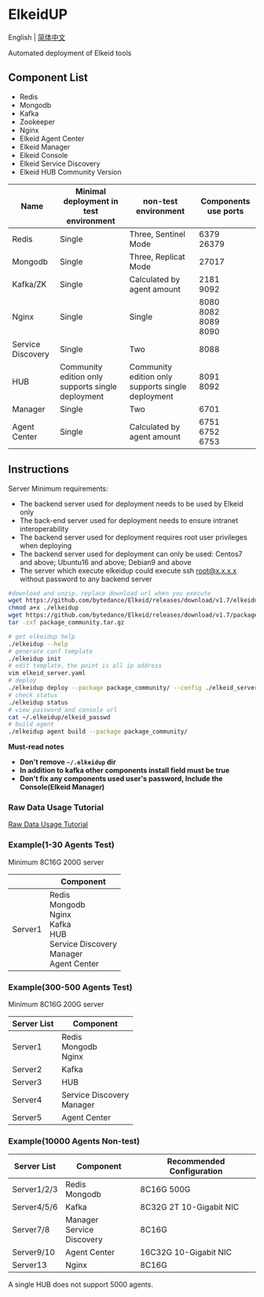 # ElkeidUP

English | [简体中文](README-zh_CN.md)

Automated deployment of Elkeid tools



## Component List
* Redis
* Mongodb
* Kafka
* Zookeeper
* Nginx
* Elkeid Agent Center
* Elkeid Manager
* Elkeid Console
* Elkeid Service Discovery
* Elkeid HUB Community Version


| **Name**          | **Minimal deployment in test environment**        | **non-test environment**                          | **Components use ports**           |
| ----------------- | ------------------------------------------------- | ------------------------------------------------- | ---------------------------------- |
| Redis             | Single                                            | Three, Sentinel Mode                              | 6379<br />26379                    |
| Mongodb           | Single                                            | Three, Replicat Mode                              | 27017                              |
| Kafka/ZK          | Single                                            | Calculated by agent amount                        | 2181<br />9092                     |
| Nginx             | Single                                            | Single                                            | 8080<br />8082<br />8089<br />8090 |
| Service Discovery | Single                                            | Two                                               | 8088                               |
| HUB               | Community edition only supports single deployment | Community edition only supports single deployment | 8091<br />8092                     |
| Manager           | Single                                            | Two                                               | 6701                               |
| Agent Center      | Single                                            | Calculated by agent amount                        | 6751<br />6752<br />6753           |



## Instructions
Server Minimum requirements:
* The backend server used for deployment needs to be used by Elkeid only
* The back-end server used for deployment needs to ensure intranet interoperability
* The backend server used for deployment requires root user privileges when deploying
* The backend server used for deployment can only be used: Centos7 and above; Ubuntu16 and above; Debian9 and above
* The server which execute elkeidup could execute ssh root@x.x.x.x without password to any backend server



```bash
#download and unzip，replace download url when you execute
wget https://github.com/bytedance/Elkeid/releases/download/v1.7/elkeidup
chmod a+x ./elkeidup
wget https://github.com/bytedance/Elkeid/releases/download/v1.7/package_community.tar.gz
tar -zxf package_community.tar.gz

# get elkeidup help
./elkeidup --help
# generate conf template
./elkeidup init
# edit template，the point is all ip address
vim elkeid_server.yaml
# deploy
./elkeidup deploy --package package_community/ --config ./elkeid_server.yaml
# check status
./elkeidup status
# view password and console url
cat ~/.elkeidup/elkeid_passwd
# build agent
./elkeidup agent build --package package_community/ 
```

**Must-read notes**

* **Don't remove `~/.elkeidup` dir**
* **In addition to kafka other components install field must be true**
* **Don't fix any components used user's password, Include the Console(Elkeid Manager)**


### Raw Data Usage Tutorial
[Raw Data Usage Tutorial](raw_data_usage_tutorial.md)

### Example(1-30 Agents Test)

Minimum 8C16G 200G server

|         | Component                                                    |
| ------- | ------------------------------------------------------------ |
| Server1 | Redis<br />Mongodb<br />Nginx<br />Kafka<br />HUB<br />Service Discovery<br />Manager<br />Agent Center |



### Example(300-500 Agents Test)

Minimum 8C16G 200G server

| Server List | Component                      |
| ----------- | ------------------------------ |
| Server1     | Redis<br />Mongodb<br />Nginx  |
| Server2     | Kafka                          |
| Server3     | HUB                            |
| Server4     | Service Discovery<br />Manager |
| Server5     | Agent Center                   |



### Example(10000 Agents Non-test)

| Server List | Component                  | Recommended Configuration |
|-------------|----------------------------| ------------------------- |
| Server1/2/3 | Redis<br />Mongodb               | 8C16G 500G                |
| Server4/5/6 | Kafka                      | 8C32G 2T 10-Gigabit NIC   |
| Server7/8   | Manager<br />Service Discovery | 8C16G                     |
| Server9/10  | Agent Center               | 16C32G  10-Gigabit NIC    |
| Server13    | Nginx                      | 8C16G                     |

A single HUB does not support 5000 agents.
